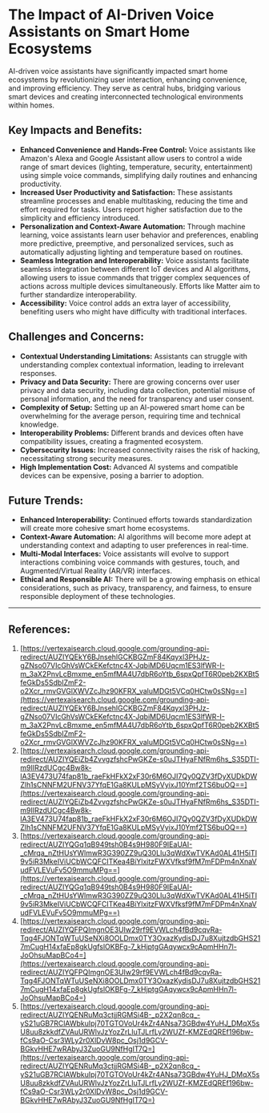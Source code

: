 # The Impact of AI-Driven Voice Assistants on Smart Home Ecosystems

AI-driven voice assistants have significantly impacted smart home ecosystems by revolutionizing user interaction, enhancing convenience, and improving efficiency. They serve as central hubs, bridging various smart devices and creating interconnected technological environments within homes.

## Key Impacts and Benefits:

*   **Enhanced Convenience and Hands-Free Control:** Voice assistants like Amazon's Alexa and Google Assistant allow users to control a wide range of smart devices (lighting, temperature, security, entertainment) using simple voice commands, simplifying daily routines and enhancing productivity.
*   **Increased User Productivity and Satisfaction:** These assistants streamline processes and enable multitasking, reducing the time and effort required for tasks. Users report higher satisfaction due to the simplicity and efficiency introduced.
*   **Personalization and Context-Aware Automation:** Through machine learning, voice assistants learn user behavior and preferences, enabling more predictive, preemptive, and personalized services, such as automatically adjusting lighting and temperature based on routines.
*   **Seamless Integration and Interoperability:** Voice assistants facilitate seamless integration between different IoT devices and AI algorithms, allowing users to issue commands that trigger complex sequences of actions across multiple devices simultaneously. Efforts like Matter aim to further standardize interoperability.
*   **Accessibility:** Voice control adds an extra layer of accessibility, benefiting users who might have difficulty with traditional interfaces.

## Challenges and Concerns:

*   **Contextual Understanding Limitations:** Assistants can struggle with understanding complex contextual information, leading to irrelevant responses.
*   **Privacy and Data Security:** There are growing concerns over user privacy and data security, including data collection, potential misuse of personal information, and the need for transparency and user consent.
*   **Complexity of Setup:** Setting up an AI-powered smart home can be overwhelming for the average person, requiring time and technical knowledge.
*   **Interoperability Problems:** Different brands and devices often have compatibility issues, creating a fragmented ecosystem.
*   **Cybersecurity Issues:** Increased connectivity raises the risk of hacking, necessitating strong security measures.
*   **High Implementation Cost:** Advanced AI systems and compatible devices can be expensive, posing a barrier to adoption.

## Future Trends:

*   **Enhanced Interoperability:** Continued efforts towards standardization will create more cohesive smart home ecosystems.
*   **Context-Aware Automation:** AI algorithms will become more adept at understanding context and adapting to user preferences in real-time.
*   **Multi-Modal Interfaces:** Voice assistants will evolve to support interactions combining voice commands with gestures, touch, and Augmented/Virtual Reality (AR/VR) interfaces.
*   **Ethical and Responsible AI:** There will be a growing emphasis on ethical considerations, such as privacy, transparency, and fairness, to ensure responsible deployment of these technologies.

---
## References:

1.  [https://vertexaisearch.cloud.google.com/grounding-api-redirect/AUZIYQEkY6BJnsehlGCKBGZmF84Kqyxl3PHJz-gZNso07VIcGhVsWCkEKefctnc4X-JqbiMD6Uqcm1ES3lfWR-I-m_3aX2PnvLcBmxme_en5mfMA4U7dbR6oYtb_6spxQpfT6R0peb2KXBt5feGkDs5SdbIZmF2-o2Xcr_rmvGVGlXWVZcJhz90KFRX_valuMDGt5VCq0HCtw0sSNg==](https://vertexaisearch.cloud.google.com/grounding-api-redirect/AUZIYQEkY6BJnsehlGCKBGZmF84Kqyxl3PHJz-gZNso07VIcGhVsWCkEKefctnc4X-JqbiMD6Uqcm1ES3lfWR-I-m_3aX2PnvLcBmxme_en5mfMA4U7dbR6oYtb_6spxQpfT6R0peb2KXBt5feGkDs5SdbIZmF2-o2Xcr_rmvGVGlXWVZcJhz90KFRX_valuMDGt5VCq0HCtw0sSNg==)
2.  [https://vertexaisearch.cloud.google.com/grounding-api-redirect/AUZIYQEiZb4ZvvgzfshcPwGKZe-s0uJTHyaFNfRm6hs_S35DTI-m9IIRzdUCgc4Bw8k-lA3EV473U74fap81b_raeFkHFkX2xF30r6M6OJI7Qy0QZV3fDyXUDkDWZlh1sCNNFM2UFNV37YfqE1Ga8KULpMSyVyixJ10Ymf2TS6buOQ==](https://vertexaisearch.cloud.google.com/grounding-api-redirect/AUZIYQEiZb4ZvvgzfshcPwGKZe-s0uJTHyaFNfRm6hs_S35DTI-m9IIRzdUCgc4Bw8k-lA3EV473U74fap81b_raeFkHFkX2xF30r6M6OJI7Qy0QZV3fDyXUDkDWZlh1sCNNFM2UFNV37YfqE1Ga8KULpMSyVyixJ10Ymf2TS6buOQ==)
3.  [https://vertexaisearch.cloud.google.com/grounding-api-redirect/AUZIYQGq1qB949tsh0B4s9H980F9IEaUAI-_cMrqa_nZtHUsYWlmwR3G390ZZ9uQ30LIu3qWdXwTVKAd0AL41H5iTI9v5iR3MkeIViUCbWCQFCITKea4BiYlxitzFWXVfksf9fM7mFDPm4nXnaVudFVLEVuFv5O9mmuMPg==](https://vertexaisearch.cloud.google.com/grounding-api-redirect/AUZIYQGq1qB949tsh0B4s9H980F9IEaUAI-_cMrqa_nZtHUsYWlmwR3G390ZZ9uQ30LIu3qWdXwTVKAd0AL41H5iTI9v5iR3MkeIViUCbWCQFCITKea4BiYlxitzFWXVfksf9fM7mFDPm4nXnaVudFVLEVuFv5O9mmuMPg==)
4.  [https://vertexaisearch.cloud.google.com/grounding-api-redirect/AUZIYQFPQImgnOE3UIw29rf9EVWLch4fBd9cqvRa-Tqg4FJONTqWTuUSeNXi8OOLDmx0TY3OxazKydisDJ7u8XujtzdbGHS217mCugH14xfaEp8gkUgfslOKBFg-7_kHjptgGAqywcx9cApmHHn7l-JoOhsuMapBCo4=](https://vertexaisearch.cloud.google.com/grounding-api-redirect/AUZIYQFPQImgnOE3UIw29rf9EVWLch4fBd9cqvRa-Tqg4FJONTqWTuUSeNXi8OOLDmx0TY3OxazKydisDJ7u8XujtzdbGHS217mCugH14xfaEp8gkUgfslOKBFg-7_kHjptgGAqywcx9cApmHHn7l-JoOhsuMapBCo4=)
5.  [https://vertexaisearch.cloud.google.com/grounding-api-redirect/AUZIYQENRuMq3ctjjRGMSi4B-_p2X2qn8cq_-yS21uGB7RClAWbkuIpj70TGTOVoUr4kZr4ANsa73GBdw4YuHJ_DMqX5sU8uu8zkkdfZVAuURWlvJzYozZrLIuTJLrfLy2WUZf-KMZEdQREf196bw-fCs9aO-Csr3WLy2r0XlDvW8pc_Osj1d9GCV-BGkvHHE7wRAbyJ3ZuoGU9NfHgIT7Q=](https://vertexaisearch.google.com/grounding-api-redirect/AUZIYQENRuMq3ctjjRGMSi4B-_p2X2qn8cq_-yS21uGB7RClAWbkuIpj70TGTOVoUr4kZr4ANsa73GBdw4YuHJ_DMqX5sU8uu8zkkdfZVAuURWlvJzYozZrLIuTJLrfLy2WUZf-KMZEdQREf196bw-fCs9aO-Csr3WLy2r0XlDvW8pc_Osj1d9GCV-BGkvHHE7wRAbyJ3ZuoGU9NfHgIT7Q=)